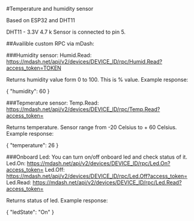 #Temperature and humidity sensor

Based on ESP32 and DHT11

DHT11 - 3.3V 4.7 k
Sensor is connected to pin 5.

##Availible custom RPC via mDash:

###Humidity sensor:
Humid.Read: https://mdash.net/api/v2/devices/DEVICE_ID/rpc/Humid.Read?access_token=TOKEN

Returns humidity value form 0 to 100. This is % value.
Example response:

{
  "humidity": 60
}

###Tepmerature sensor:
Temp.Read: https://mdash.net/api/v2/devices/DEVICE_ID/rpc/Temp.Read?access_token=

Returns temperature. Sensor range from -20 Celsius to + 60 Celsius. 
Example response:

{
  "temperature": 26
}

###Onboard Led:
You can turn on/off onboard led and check status of it.
Led.On: https://mdash.net/api/v2/devices/DEVICE_ID/rpc/Led.On?access_token=
Led.Off: https://mdash.net/api/v2/devices/DEVICE_ID/rpc/Led.Off?access_token=
Led.Read: https://mdash.net/api/v2/devices/DEVICE_ID/rpc/Led.Read?access_token=

Returns status of led.
Example response:

{
  "ledState": "On"
}